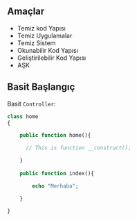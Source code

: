 ## Amaçlar

- Temiz kod Yapısı
- Temiz Uygulamalar
- Temiz Sistem
- Okunabilir Kod Yapısı
- Geliştirilebilir Kod Yapısı
- AŞK


## Basit Başlangıç

Basit `Controller`:

```php
class home
{

	public function home(){

      // This is function __construct();

	}
    
    public function index(){

        echo "Merhaba";

    }

}
```
